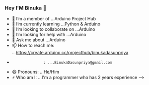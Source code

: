###                                                                         Hey I'M Binuka 👋




- 🔭 I’m a member of ...Arduino Project Hub
- 🌱 I’m currently learning ...Python & Arduino
- 👯 I’m looking to collaborate on ...Arduino
- 🤔 I’m looking for help with ...Arduino
- 💬 Ask me about ...Arduino
- 📫 How to reach me: ...https://create.arduino.cc/projecthub/binukadasunpriya
-                   : ...BinukaDasunpriya@gmail.com
- 😄 Pronouns: ...He/Him
- ⚡ Who am I: ...I'm a programmer who has 2 years experience
-->
